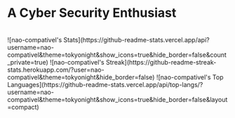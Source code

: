 # A Cyber Security Enthusiast

<br>
![nao-compativel's Stats](https://github-readme-stats.vercel.app/api?username=nao-compativel&theme=tokyonight&show_icons=true&hide_border=false&count_private=true)
![nao-compativel's Streak](https://github-readme-streak-stats.herokuapp.com/?user=nao-compativel&theme=tokyonight&hide_border=false)
![nao-compativel's Top Languages](https://github-readme-stats.vercel.app/api/top-langs/?username=nao-compativel&theme=tokyonight&show_icons=true&hide_border=false&layout=compact)